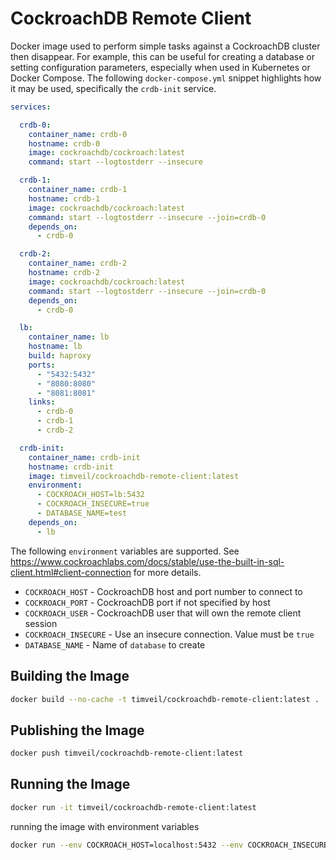 # CockroachDB Remote Client
Docker image used to perform simple tasks against a CockroachDB cluster then disappear.  For example, this can be useful for creating a database or setting configuration parameters, especially when used in Kubernetes or Docker Compose.  The following `docker-compose.yml` snippet highlights how it may be used, specifically the `crdb-init` service. 

```yaml
services:

  crdb-0:
    container_name: crdb-0
    hostname: crdb-0
    image: cockroachdb/cockroach:latest
    command: start --logtostderr --insecure

  crdb-1:
    container_name: crdb-1
    hostname: crdb-1
    image: cockroachdb/cockroach:latest
    command: start --logtostderr --insecure --join=crdb-0
    depends_on:
      - crdb-0

  crdb-2:
    container_name: crdb-2
    hostname: crdb-2
    image: cockroachdb/cockroach:latest
    command: start --logtostderr --insecure --join=crdb-0
    depends_on:
      - crdb-0

  lb:
    container_name: lb
    hostname: lb
    build: haproxy
    ports:
      - "5432:5432"
      - "8080:8080"
      - "8081:8081"
    links:
      - crdb-0
      - crdb-1
      - crdb-2

  crdb-init:
    container_name: crdb-init
    hostname: crdb-init
    image: timveil/cockroachdb-remote-client:latest
    environment:
      - COCKROACH_HOST=lb:5432
      - COCKROACH_INSECURE=true
      - DATABASE_NAME=test
    depends_on:
      - lb
```

The following `environment` variables are supported.  See https://www.cockroachlabs.com/docs/stable/use-the-built-in-sql-client.html#client-connection for more details.
* `COCKROACH_HOST` - CockroachDB host and port number to connect to
* `COCKROACH_PORT` - CockroachDB port if not specified by host
* `COCKROACH_USER` - CockroachDB user that will own the remote client session
* `COCKROACH_INSECURE` - Use an insecure connection.  Value must be `true`
* `DATABASE_NAME` - Name of `database` to create

## Building the Image
```bash
docker build --no-cache -t timveil/cockroachdb-remote-client:latest .
```

## Publishing the Image
```bash
docker push timveil/cockroachdb-remote-client:latest
```

## Running the Image
```bash
docker run -it timveil/cockroachdb-remote-client:latest
```

running the image with environment variables
```bash
docker run --env COCKROACH_HOST=localhost:5432 --env COCKROACH_INSECURE=true --env DATABASE_NAME=test -it timveil-cockroach/cockroachdb-remote-client:latest
```